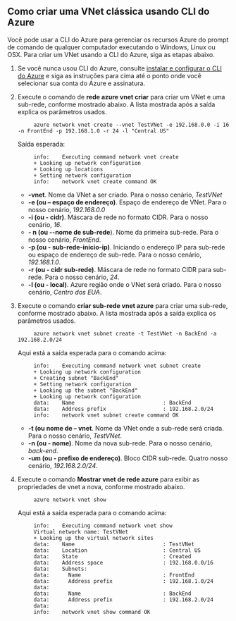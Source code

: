 ## <a name="how-to-create-a-classic-vnet-using-azure-cli"></a>Como criar uma VNet clássica usando CLI do Azure

Você pode usar a CLI do Azure para gerenciar os recursos Azure do prompt de comando de qualquer computador executando o Windows, Linux ou OSX. Para criar um VNet usando a CLI do Azure, siga as etapas abaixo.

1. Se você nunca usou CLI do Azure, consulte [instalar e configurar o CLI do Azure](../articles/xplat-cli-install.md) e siga as instruções para cima até o ponto onde você selecionar sua conta do Azure e assinatura.
2. Execute o comando de **rede azure vnet criar** para criar um VNet e uma sub-rede, conforme mostrado abaixo. A lista mostrada após a saída explica os parâmetros usados.

            azure network vnet create --vnet TestVNet -e 192.168.0.0 -i 16 -n FrontEnd -p 192.168.1.0 -r 24 -l "Central US"
    
    Saída esperada:

            info:    Executing command network vnet create
            + Looking up network configuration
            + Looking up locations
            + Setting network configuration
            info:    network vnet create command OK

    - **-vnet**. Nome da VNet a ser criado. Para o nosso cenário, *TestVNet*
    - **-e (ou – espaço de endereço)**. Espaço de endereço de VNet. Para o nosso cenário, *192.168.0.0*
    - **-i (ou - cidr)**. Máscara de rede no formato CIDR. Para o nosso cenário, *16*.
    - **- n (ou --nome de sub-rede**). Nome da primeira sub-rede. Para o nosso cenário, *FrontEnd*.
    - **-p (ou - sub-rede-início-ip)**. Iniciando o endereço IP para sub-rede ou espaço de endereço de sub-rede. Para o nosso cenário, *192.168.1.0*.
    - **-r (ou - cidr sub-rede)**. Máscara de rede no formato CIDR para sub-rede. Para o nosso cenário, *24*.
    - **-l (ou - local)**. Azure região onde o VNet será criado. Para o nosso cenário, *Centro dos EUA*.

3. Execute o comando **criar sub-rede vnet azure** para criar uma sub-rede, conforme mostrado abaixo. A lista mostrada após a saída explica os parâmetros usados.

            azure network vnet subnet create -t TestVNet -n BackEnd -a 192.168.2.0/24
    
    Aqui está a saída esperada para o comando acima:

            info:    Executing command network vnet subnet create
            + Looking up network configuration
            + Creating subnet "BackEnd"
            + Setting network configuration
            + Looking up the subnet "BackEnd"
            + Looking up network configuration
            data:    Name                            : BackEnd
            data:    Address prefix                  : 192.168.2.0/24
            info:    network vnet subnet create command OK

    - **-t (ou nome de – vnet**. Nome da VNet onde a sub-rede será criada. Para o nosso cenário, *TestVNet*.
    - **-n (ou - nome)**. Nome da nova sub-rede. Para o nosso cenário, *back-end*.
    - **-um (ou - prefixo de endereço)**. Bloco CIDR sub-rede. Quatro nosso cenário, *192.168.2.0/24*.

4. Execute o comando **Mostrar vnet de rede azure** para exibir as propriedades de vnet a nova, conforme mostrado abaixo.

            azure network vnet show

    Aqui está a saída esperada para o comando acima:

            info:    Executing command network vnet show
            Virtual network name: TestVNet
            + Looking up the virtual network sites
            data:    Name                            : TestVNet
            data:    Location                        : Central US
            data:    State                           : Created
            data:    Address space                   : 192.168.0.0/16
            data:    Subnets:
            data:      Name                          : FrontEnd
            data:      Address prefix                : 192.168.1.0/24
            data:
            data:      Name                          : BackEnd
            data:      Address prefix                : 192.168.2.0/24
            data:
            info:    network vnet show command OK
